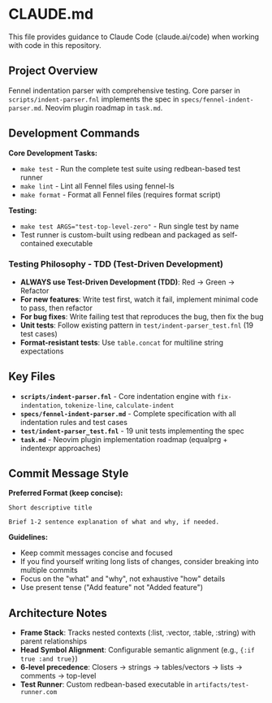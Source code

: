 # CLAUDE.md

This file provides guidance to Claude Code (claude.ai/code) when working with code in this repository.

## Project Overview

Fennel indentation parser with comprehensive testing. Core parser in `scripts/indent-parser.fnl` implements the spec in `specs/fennel-indent-parser.md`. Neovim plugin roadmap in `task.md`.

## Development Commands

**Core Development Tasks:**
- `make test` - Run the complete test suite using redbean-based test runner
- `make lint` - Lint all Fennel files using fennel-ls
- `make format` - Format all Fennel files (requires format script)

**Testing:**
- `make test ARGS="test-top-level-zero"` - Run single test by name
- Test runner is custom-built using redbean and packaged as self-contained executable

### Testing Philosophy - TDD (Test-Driven Development)
- **ALWAYS use Test-Driven Development (TDD)**: Red → Green → Refactor
- **For new features**: Write test first, watch it fail, implement minimal code to pass, then refactor
- **For bug fixes**: Write failing test that reproduces the bug, then fix the bug
- **Unit tests**: Follow existing pattern in `test/indent-parser_test.fnl` (19 test cases)
- **Format-resistant tests**: Use `table.concat` for multiline string expectations

## Key Files

- **`scripts/indent-parser.fnl`** - Core indentation engine with `fix-indentation`, `tokenize-line`, `calculate-indent`
- **`specs/fennel-indent-parser.md`** - Complete specification with all indentation rules and test cases
- **`test/indent-parser_test.fnl`** - 19 unit tests implementing the spec
- **`task.md`** - Neovim plugin implementation roadmap (equalprg + indentexpr approaches)

## Commit Message Style

**Preferred Format (keep concise):**
```
Short descriptive title

Brief 1-2 sentence explanation of what and why, if needed.
```

**Guidelines:**
- Keep commit messages concise and focused
- If you find yourself writing long lists of changes, consider breaking into multiple commits
- Focus on the "what" and "why", not exhaustive "how" details
- Use present tense ("Add feature" not "Added feature")

## Architecture Notes

- **Frame Stack**: Tracks nested contexts (:list, :vector, :table, :string) with parent relationships
- **Head Symbol Alignment**: Configurable semantic alignment (e.g., `{:if true :and true}`)
- **6-level precedence**: Closers → strings → tables/vectors → lists → comments → top-level
- **Test Runner**: Custom redbean-based executable in `artifacts/test-runner.com`
